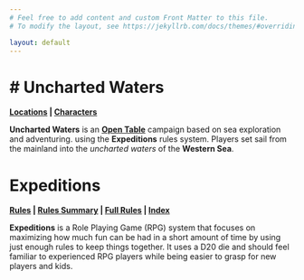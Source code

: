 ```yaml
---
# Feel free to add content and custom Front Matter to this file.
# To modify the layout, see https://jekyllrb.com/docs/themes/#overriding-theme-defaults

layout: default
---
```

# # Uncharted Waters
**[Locations]({{site.baseurl}}/UnchartedWaters/Locations/) | [Characters]({{site.baseurl}}/UnchartedWaters/Characters/)**

**Uncharted Waters** is an **[Open Table]({{site.baseurl}}/UnchartedWaters/Rules/OpenTable/)** campaign based on sea exploration and adventuring. using the **Expeditions** rules system. Players set sail from the mainland into the _uncharted waters_ of the **Western Sea**.
# Expeditions
**[Rules]({{site.baseurl}}/Rules/1/) | [Rules Summary]({{site.baseurl}}/Rules/Summary/) | [Full Rules]({{site.baseurl}}/Rules/) | [Index]({{site.baseurl}}/Rules/Index/)** 

**Expeditions** is a Role Playing Game (RPG) system that focuses on maximizing how much fun can be had in a short amount of time by using just enough rules to keep things together. It uses a D20 die and should feel familiar to experienced RPG players while being easier to grasp for new players and kids.

